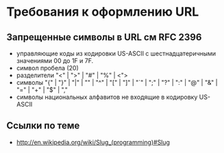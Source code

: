 Требования к оформлению URL
===========================

## Запрещенные символы в URL см RFC 2396

- управляющие коды из кодировки US-ASCII с шестнадцатеричными значениями 00 до 1F и 7F.
- символ пробела (20)
- разделители "<" | ">" | "#" | "%" | <">
- символы "{" | "}" | "|" | "\" | "^" | "[" | "]" | "`" | ";" | "?" | ":" | "@" | "&" | "=" | "+" | "$" | ","
- символы национальных алфавитов не входящие в кодировку US-ASCII

## Ссылки по теме

* http://en.wikipedia.org/wiki/Slug_(programming)#Slug
